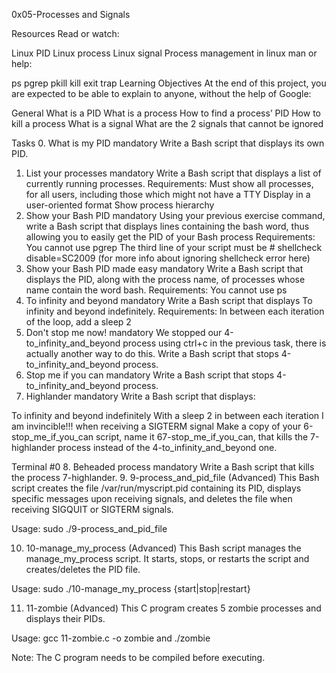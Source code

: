 0x05-Processes and Signals

Resources
Read or watch:

Linux PID
Linux process
Linux signal
Process management in linux
man or help:

ps
pgrep
pkill
kill
exit
trap
Learning Objectives
At the end of this project, you are expected to be able to explain to anyone, without the help of Google:

General
What is a PID
What is a process
How to find a process’ PID
How to kill a process
What is a signal
What are the 2 signals that cannot be ignored

Tasks
0. What is my PID
mandatory
Write a Bash script that displays its own PID.
1. List your processes
mandatory
Write a Bash script that displays a list of currently running processes.
Requirements:
Must show all processes, for all users, including those which might not have a TTY
Display in a user-oriented format
Show process hierarchy
2. Show your Bash PID
mandatory
Using your previous exercise command, write a Bash script that displays lines containing the bash word, thus allowing you to easily get the PID of your Bash process
Requirements:
You cannot use pgrep
The third line of your script must be # shellcheck disable=SC2009 (for more info about ignoring shellcheck error here)
3. Show your Bash PID made easy
mandatory
Write a Bash script that displays the PID, along with the process name, of processes whose name contain the word bash.
Requirements:
You cannot use ps
4. To infinity and beyond
mandatory
Write a Bash script that displays To infinity and beyond indefinitely.
Requirements:
In between each iteration of the loop, add a sleep 2
5. Don't stop me now!
mandatory
We stopped our 4-to_infinity_and_beyond process using ctrl+c in the previous task, there is actually another way to do this.
Write a Bash script that stops 4-to_infinity_and_beyond process.
6. Stop me if you can
mandatory
Write a Bash script that stops 4-to_infinity_and_beyond process.
7. Highlander
mandatory
Write a Bash script that displays:

To infinity and beyond indefinitely
With a sleep 2 in between each iteration
I am invincible!!! when receiving a SIGTERM signal
Make a copy of your 6-stop_me_if_you_can script, name it 67-stop_me_if_you_can, that kills the 7-highlander process instead of the 4-to_infinity_and_beyond one.

Terminal #0
8. Beheaded process
mandatory
Write a Bash script that kills the process 7-highlander.
9. 9-process_and_pid_file (Advanced)
This Bash script creates the file /var/run/myscript.pid containing its PID, displays specific messages upon receiving signals, and deletes the file when receiving SIGQUIT or SIGTERM signals.

Usage: sudo ./9-process_and_pid_file

10. 10-manage_my_process (Advanced)
This Bash script manages the manage_my_process script. It starts, stops, or restarts the script and creates/deletes the PID file.

Usage: sudo ./10-manage_my_process {start|stop|restart}

11. 11-zombie (Advanced)
This C program creates 5 zombie processes and displays their PIDs.

Usage: gcc 11-zombie.c -o zombie and ./zombie

Note: The C program needs to be compiled before executing.
